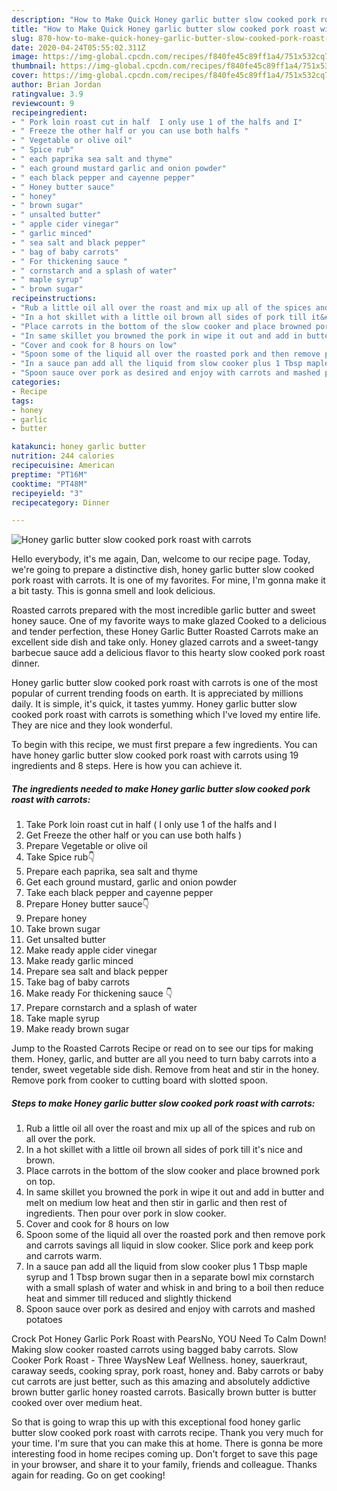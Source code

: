 ```yaml
---
description: "How to Make Quick Honey garlic butter slow cooked pork roast with carrots"
title: "How to Make Quick Honey garlic butter slow cooked pork roast with carrots"
slug: 870-how-to-make-quick-honey-garlic-butter-slow-cooked-pork-roast-with-carrots
date: 2020-04-24T05:55:02.311Z
image: https://img-global.cpcdn.com/recipes/f840fe45c89ff1a4/751x532cq70/honey-garlic-butter-slow-cooked-pork-roast-with-carrots-recipe-main-photo.jpg
thumbnail: https://img-global.cpcdn.com/recipes/f840fe45c89ff1a4/751x532cq70/honey-garlic-butter-slow-cooked-pork-roast-with-carrots-recipe-main-photo.jpg
cover: https://img-global.cpcdn.com/recipes/f840fe45c89ff1a4/751x532cq70/honey-garlic-butter-slow-cooked-pork-roast-with-carrots-recipe-main-photo.jpg
author: Brian Jordan
ratingvalue: 3.9
reviewcount: 9
recipeingredient:
- " Pork loin roast cut in half  I only use 1 of the halfs and I"
- " Freeze the other half or you can use both halfs "
- " Vegetable or olive oil"
- " Spice rub"
- " each paprika sea salt and thyme"
- " each ground mustard garlic and onion powder"
- " each black pepper and cayenne pepper"
- " Honey butter sauce"
- " honey"
- " brown sugar"
- " unsalted butter"
- " apple cider vinegar"
- " garlic minced"
- " sea salt and black pepper"
- " bag of baby carrots"
- " For thickening sauce "
- " cornstarch and a splash of water"
- " maple syrup"
- " brown sugar"
recipeinstructions:
- "Rub a little oil all over the roast and mix up all of the spices and rub on all over the pork."
- "In a hot skillet with a little oil brown all sides of pork till it&#39;s nice and brown."
- "Place carrots in the bottom of the slow cooker and place browned pork on top."
- "In same skillet you browned the pork in wipe it out and add in butter and melt on medium low heat and then stir in garlic and then rest of ingredients. Then pour over pork in slow cooker."
- "Cover and cook for 8 hours on low"
- "Spoon some of the liquid all over the roasted pork and then remove pork and carrots savings all liquid in slow cooker. Slice pork and keep pork and carrots warm."
- "In a sauce pan add all the liquid from slow cooker plus 1 Tbsp maple syrup and 1 Tbsp brown sugar then in a separate bowl mix cornstarch with a small splash of water and whisk in and bring to a boil then reduce heat and simmer till reduced and slightly thickend"
- "Spoon sauce over pork as desired and enjoy with carrots and mashed potatoes"
categories:
- Recipe
tags:
- honey
- garlic
- butter

katakunci: honey garlic butter 
nutrition: 244 calories
recipecuisine: American
preptime: "PT16M"
cooktime: "PT48M"
recipeyield: "3"
recipecategory: Dinner

---
```



![Honey garlic butter slow cooked pork roast with carrots](https://img-global.cpcdn.com/recipes/f840fe45c89ff1a4/751x532cq70/honey-garlic-butter-slow-cooked-pork-roast-with-carrots-recipe-main-photo.jpg)

Hello everybody, it's me again, Dan, welcome to our recipe page. Today, we're going to prepare a distinctive dish, honey garlic butter slow cooked pork roast with carrots. It is one of my favorites. For mine, I'm gonna make it a bit tasty. This is gonna smell and look delicious.

Roasted carrots prepared with the most incredible garlic butter and sweet honey sauce. One of my favorite ways to make glazed Cooked to a delicious and tender perfection, these Honey Garlic Butter Roasted Carrots make an excellent side dish and take only. Honey glazed carrots and a sweet-tangy barbecue sauce add a delicious flavor to this hearty slow cooked pork roast dinner.

Honey garlic butter slow cooked pork roast with carrots is one of the most popular of current trending foods on earth. It is appreciated by millions daily. It is simple, it's quick, it tastes yummy. Honey garlic butter slow cooked pork roast with carrots is something which I've loved my entire life. They are nice and they look wonderful.


To begin with this recipe, we must first prepare a few ingredients. You can have honey garlic butter slow cooked pork roast with carrots using 19 ingredients and 8 steps. Here is how you can achieve it.

<!--inarticleads1-->

##### The ingredients needed to make Honey garlic butter slow cooked pork roast with carrots:

1. Take  Pork loin roast cut in half ( I only use 1 of the halfs and I
1. Get  Freeze the other half or you can use both halfs )
1. Prepare  Vegetable or olive oil
1. Take  Spice rub👇
1. Prepare  each paprika, sea salt and thyme
1. Get  each ground mustard, garlic and onion powder
1. Take  each black pepper and cayenne pepper
1. Prepare  Honey butter sauce👇
1. Prepare  honey
1. Take  brown sugar
1. Get  unsalted butter
1. Make ready  apple cider vinegar
1. Make ready  garlic minced
1. Prepare  sea salt and black pepper
1. Take  bag of baby carrots
1. Make ready  For thickening sauce 👇
1. Prepare  cornstarch and a splash of water
1. Take  maple syrup
1. Make ready  brown sugar


Jump to the Roasted Carrots Recipe or read on to see our tips for making them. Honey, garlic, and butter are all you need to turn baby carrots into a tender, sweet vegetable side dish. Remove from heat and stir in the honey. Remove pork from cooker to cutting board with slotted spoon. 

<!--inarticleads2-->

##### Steps to make Honey garlic butter slow cooked pork roast with carrots:

1. Rub a little oil all over the roast and mix up all of the spices and rub on all over the pork.
1. In a hot skillet with a little oil brown all sides of pork till it&#39;s nice and brown.
1. Place carrots in the bottom of the slow cooker and place browned pork on top.
1. In same skillet you browned the pork in wipe it out and add in butter and melt on medium low heat and then stir in garlic and then rest of ingredients. Then pour over pork in slow cooker.
1. Cover and cook for 8 hours on low
1. Spoon some of the liquid all over the roasted pork and then remove pork and carrots savings all liquid in slow cooker. Slice pork and keep pork and carrots warm.
1. In a sauce pan add all the liquid from slow cooker plus 1 Tbsp maple syrup and 1 Tbsp brown sugar then in a separate bowl mix cornstarch with a small splash of water and whisk in and bring to a boil then reduce heat and simmer till reduced and slightly thickend
1. Spoon sauce over pork as desired and enjoy with carrots and mashed potatoes


Crock Pot Honey Garlic Pork Roast with PearsNo, YOU Need To Calm Down! Making slow cooker roasted carrots using bagged baby carrots. Slow Cooker Pork Roast - Three WaysNew Leaf Wellness. honey, sauerkraut, caraway seeds, cooking spray, pork roast, honey and. Baby carrots or baby cut carrots are just better, such as this amazing and absolutely addictive brown butter garlic honey roasted carrots. Basically brown butter is butter cooked over over medium heat. 

So that is going to wrap this up with this exceptional food honey garlic butter slow cooked pork roast with carrots recipe. Thank you very much for your time. I'm sure that you can make this at home. There is gonna be more interesting food in home recipes coming up. Don't forget to save this page in your browser, and share it to your family, friends and colleague. Thanks again for reading. Go on get cooking!
